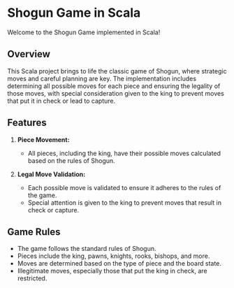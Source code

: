 # Shogun Game in Scala

Welcome to the Shogun Game implemented in Scala!

## Overview

This Scala project brings to life the classic game of Shogun, where strategic moves and careful planning are key. The implementation includes determining all possible moves for each piece and ensuring the legality of those moves, with special consideration given to the king to prevent moves that put it in check or lead to capture.

## Features

1. **Piece Movement:**
   - All pieces, including the king, have their possible moves calculated based on the rules of Shogun.

2. **Legal Move Validation:**
   - Each possible move is validated to ensure it adheres to the rules of the game.
   - Special attention is given to the king to prevent moves that result in check or capture.

## Game Rules

- The game follows the standard rules of Shogun.
- Pieces include the king, pawns, knights, rooks, bishops, and more.
- Moves are determined based on the type of piece and the board state.
- Illegitimate moves, especially those that put the king in check, are restricted.
